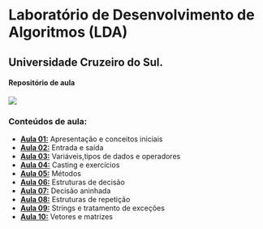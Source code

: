 # Laboratório de Desenvolvimento de Algoritmos (LDA)
## Universidade Cruzeiro do Sul.

#### Repositório de aula

![](http://dwebkit.esy.es/repositorio/img/Java/duke14_Pequeno.jpg)
 
### Conteúdos de aula:
* **[Aula 01:](https://github.com/msanches/LDA/tree/main/Aula%2001)** Apresentação e conceitos iniciais
* **[Aula 02:](https://github.com/msanches/LDA/tree/main/Aula%2002)** Entrada e saída
* **[Aula 03:](https://github.com/msanches/LDA/tree/main/Aula%2003)** Variáveis,tipos de dados e operadores
* **[Aula 04:](https://github.com/msanches/LDA/tree/main/Aula%2004)** Casting e exercícios
* **[Aula 05:](https://github.com/msanches/LDA/tree/main/Aula%2005)** Métodos
* **[Aula 06:](https://github.com/msanches/LDA/tree/main/Aula%2006)** Estruturas de decisão
* **[Aula 07:](https://github.com/msanches/LDA/tree/main/Aula%2007)** Decisão aninhada
* **[Aula 08:](https://github.com/msanches/LDA/tree/main/Aula%2008)** Estruturas de repetição
* **[Aula 09:](https://github.com/msanches/LDA/tree/main/Aula%2009)** Strings e tratamento de exceções 
* **[Aula 10:](https://github.com/msanches/LDA/tree/main/Aula%20010)** Vetores e matrizes
